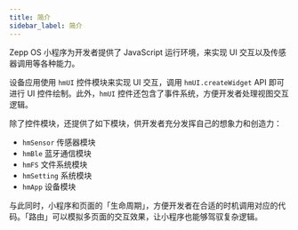 ```yaml
---
title: 简介
sidebar_label: 简介
---
```


Zepp OS 小程序为开发者提供了 JavaScript 运行环境，来实现 UI 交互以及传感器调用等各种能力。

设备应用使用 `hmUI` 控件模块来实现 UI 交互，调用 `hmUI.createWidget` API 即可进行 UI 控件绘制。此外，`hmUI` 控件还包含了事件系统，方便开发者处理视图交互逻辑。

除了控件模块，还提供了如下模块，供开发者充分发挥自己的想象力和创造力：

- `hmSensor` 传感器模块
- `hmBle` 蓝牙通信模块
- `hmFS` 文件系统模块
- `hmSetting` 系统模块
- `hmApp` 设备模块

与此同时，小程序和页面的「生命周期」，方便开发者在合适的时机调用对应的代码。「路由」可以模拟多页面的交互效果，让小程序也能够驾驭复杂逻辑。
